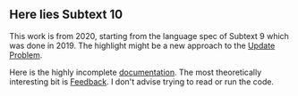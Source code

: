 ## Here lies Subtext 10

This work is from 2020, starting from the language spec of Subtext 9
which was done in 2019. The highlight might be a new approach to the [Update
Problem](https://alarmingdevelopment.org/?p=1465).

Here is the highly incomplete [documentation](doc/language.md). The most
theoretically interesting bit is [Feedback](doc/language.md#feedback). I don't advise
trying to read or run the code.